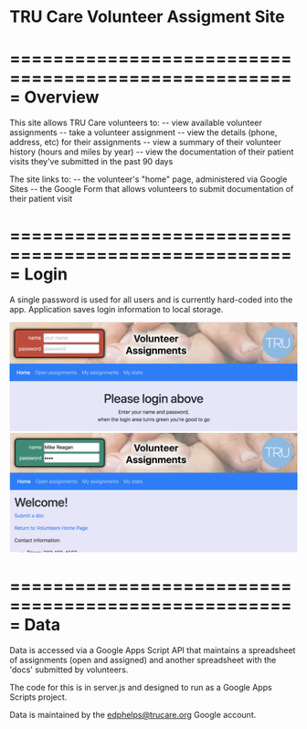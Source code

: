 TRU Care Volunteer Assigment Site
=================================

=====================================================
Overview
=====================================================

This site allows TRU Care volunteers to:
  -- view available volunteer assignments
  -- take a volunteer assignment
  -- view the details (phone, address, etc) for their assignments
  -- view a summary of their volunteer history (hours and miles by year)
  -- view the documentation of their patient visits they've submitted in the past 90 days  

The site links to:
  -- the volunteer's "home" page, administered via Google Sites
  -- the Google Form that allows volunteers to submit documentation of their patient visit


=====================================================
Login
=====================================================

A single password is used for all users and is currently hard-coded into the
app.  Application saves login information to local storage.

![Example](screenshots/login-invalid.png)
![Example](screenshots/login-valid.png)

=====================================================
Data
=====================================================

Data is accessed via a Google Apps Script API that maintains a spreadsheet
of assignments (open and assigned) and another spreadsheet with the 'docs'
submitted by volunteers.

The code for this is in server.js and designed to run as a Google Apps Scripts
project.

Data is maintained by the edphelps@trucare.org Google account.
